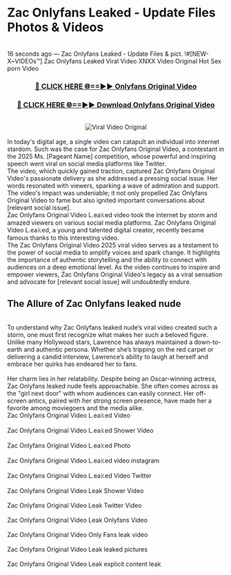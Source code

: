 # Zac Onlyfans Leaked - Update Files Photos & Videos 
<br>
16 seconds ago — Zac Onlyfans Leaked - Update Files & pict. !#[NEW-X~VIDEOs™] Zac Onlyfans Leaked Viral Video XNXX Video Original Hot Sex porn Video
<br>
<div align="center">
<h3><a href="http://freeplayer.one?title=Zac&ref=25OR" rel="nofollow">🔴 CLICK HERE 🌐==►► Onlyfans Original Video</a></h3>
<h3><a href="http://freeplayer.one?title=Zac&ref=25OR" rel="nofollow">🔴 CLICK HERE 🌐==►► Download Onlyfans Original Video</a></h3>
<br>
<a href="http://freeplayer.one?title=Zac&ref=25OR" rel="nofollow" data-target="animated-image.originalLink"><img src="https://i.ibb.co.com/xMMVF88/686577567.gif" alt="Viral Video Original" style="max-width: 100%; display: inline-block;" data-target="animated-image.originalImage"></a>
</div>
<br>
In today's digital age, a single video can catapult an individual into internet stardom. Such was the case for Zac Onlyfans Original Video, a contestant in the 2025 Ms. [Pageant Name] competition, whose powerful and inspiring speech went viral on social media platforms like Twitter.
<br>
The video, which quickly gained traction, captured Zac Onlyfans Original Video's passionate delivery as she addressed a pressing social issue. Her words resonated with viewers, sparking a wave of admiration and support. The video's impact was undeniable; it not only propelled Zac Onlyfans Original Video to fame but also ignited important conversations about [relevant social issue].
<br>
Zac Onlyfans Original Video L.ea𝚔ed video took the internet by storm and amazed viewers on various social media platforms. Zac Onlyfans Original Video L.ea𝚔ed, a young and talented digital creator, recently became famous thanks to this interesting video.
<br>
The Zac Onlyfans Original Video 2025 viral video serves as a testament to the power of social media to amplify voices and spark change. It highlights the importance of authentic storytelling and the ability to connect with audiences on a deep emotional level. As the video continues to inspire and empower viewers, Zac Onlyfans Original Video's legacy as a viral sensation and advocate for [relevant social issue] will undoubtedly endure.
<br>
<h2>The Allure of Zac Onlyfans leaked nude</h2>
<br>
To understand why Zac Onlyfans leaked nude’s viral video created such a storm, one must first recognize what makes her such a beloved figure. Unlike many Hollywood stars, Lawrence has always maintained a down-to-earth and authentic persona. Whether she’s tripping on the red carpet or delivering a candid interview, Lawrence’s ability to laugh at herself and embrace her quirks has endeared her to fans.
<br><br>
Her charm lies in her relatability. Despite being an Oscar-winning actress, Zac Onlyfans leaked nude feels approachable. She often comes across as the "girl next door" with whom audiences can easily connect. Her off-screen antics, paired with her strong screen presence, have made her a favorite among moviegoers and the media alike.
<br>
Zac Onlyfans Original Video L.ea𝚔ed Video
<br><br>
Zac Onlyfans Original Video L.ea𝚔ed Shower Video
<br><br>
Zac Onlyfans Original Video L.ea𝚔ed Photo
<br><br>
Zac Onlyfans Original Video L.ea𝚔ed video instagram
<br><br>
Zac Onlyfans Original Video L.ea𝚔ed Video Twitter
<br><br>
Zac Onlyfans Original Video Leak Shower Video
<br><br>
Zac Onlyfans Original Video Leak Twitter Video
<br><br>
Zac Onlyfans Original Video Leak Onlyfans Video
<br><br>
Zac Onlyfans Original Video Only Fans leak video
<br><br>
Zac Onlyfans Original Video Leak leaked pictures
<br><br>
Zac Onlyfans Original Video Leak explicit content leak